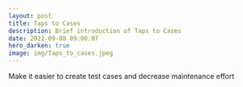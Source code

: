 ```yaml
---
layout: post
title: Taps to Cases
description: Brief introduction of Taps to Cases
date: 2022-09-08 09:00:07
hero_darken: true
image: img/Taps_to_cases.jpeg
---
```


Make it easier to create test cases and decrease maintenance effort
